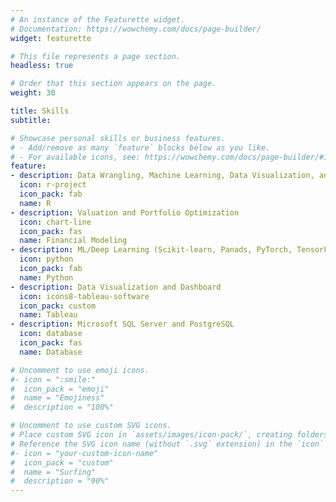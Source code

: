 ```yaml
---
# An instance of the Featurette widget.
# Documentation: https://wowchemy.com/docs/page-builder/
widget: featurette

# This file represents a page section.
headless: true

# Order that this section appears on the page.
weight: 30

title: Skills
subtitle:

# Showcase personal skills or business features.
# - Add/remove as many `feature` blocks below as you like.
# - For available icons, see: https://wowchemy.com/docs/page-builder/#icons
feature:
- description: Data Wrangling, Machine Learning, Data Visualization, and Dashboard
  icon: r-project
  icon_pack: fab
  name: R
- description: Valuation and Portfolio Optimization
  icon: chart-line
  icon_pack: fas
  name: Financial Modeling
- description: ML/Deep Learning (Scikit-learn, Panads, PyTorch, TensorFlow)
  icon: python
  icon_pack: fab
  name: Python
- description: Data Visualization and Dashboard
  icon: icons8-tableau-software
  icon_pack: custom
  name: Tableau
- description: Microsoft SQL Server and PostgreSQL
  icon: database
  icon_pack: fas
  name: Database

# Uncomment to use emoji icons.
#- icon = ":smile:"
#  icon_pack = "emoji"
#  name = "Emojiness"
#  description = "100%"  

# Uncomment to use custom SVG icons.
# Place custom SVG icon in `assets/images/icon-pack/`, creating folders if necessary.
# Reference the SVG icon name (without `.svg` extension) in the `icon` field.
#- icon = "your-custom-icon-name"
#  icon_pack = "custom"
#  name = "Surfing"
#  description = "90%"
---
```

